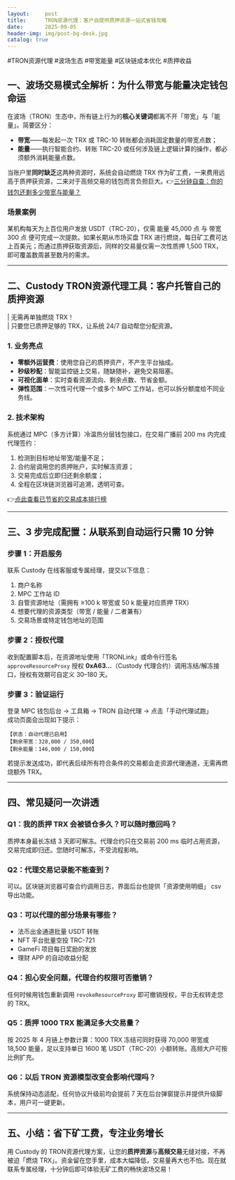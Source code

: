 ```yaml
---
layout:     post
title:      TRON资源代理：客户自提供质押资源一站式省钱攻略
date:       2025-09-05
header-img: img/post-bg-desk.jpg
catalog: true
---
```


#TRON资源代理 #波场生态 #带宽能量 #区块链成本优化 #质押收益

## 一、波场交易模式全解析：为什么带宽与能量决定钱包命运
在波场（TRON）生态中，所有链上行为的**核心关键词**都离不开「带宽」与「能量」。简要区分：

- **带宽**——每发起一次 TRX 或 TRC-10 转账都会消耗固定数量的带宽点数；  
- **能量**——执行智能合约、转账 TRC-20 或任何涉及链上逻辑计算的操作，都必须额外消耗能量点数。

当账户里**同时缺乏**这两种资源时，系统会自动燃烧 TRX 作为矿工费，一来费用远高于质押获资源，二来对于高频交易的钱包而言负担巨大。👉[三分钟自查：你的钱包还剩多少带宽与能量？](https://okxdog.com/)

### 场景案例
某机构每天为上百位用户发放 USDT（TRC-20），仅需 能量 45,000 点 与 带宽 300 点 便可完成一次提款。如果长期从市场买盘 TRX 进行燃烧，每日矿工费可达上百美元；而通过质押获取资源后，同样的交易量仅需一次性质押 1,500 TRX，即可覆盖数周甚至数月的需求。

---

## 二、Custody TRON资源代理工具：客户托管自己的质押资源
| 无需再单独燃烧 TRX！  
| 只要您已质押足够的 TRX，让系统 24/7 自动帮您分配资源。

### 1. 业务亮点
- **零额外运营费**：使用您自己的质押资产，不产生平台抽成。  
- **秒级秒配**：智能监控链上交易，随缺随补，避免交易阻塞。  
- **可视化面单**：实时查看资源流向、剩余点数、节省金额。  
- **弹性范围**：一次性可代理一个或多个 MPC 工作站，也可以拆分额度给不同业务线。

### 2. 技术架构
系统通过 MPC（多方计算）冷温热分层钱包接口，在交易广播前 200 ms 内完成代理签约：  
1. 检测到目标地址带宽/能量不足；  
2. 合约层调用您的质押账户，实时解冻资源；  
3. 交易完成后立即归还剩余额度；  
4. 全程在区块链浏览器可追溯，透明可查。

👉[点此查看已节省的交易成本排行榜](https://okxdog.com/)

---

## 三、3 步完成配置：从联系到自动运行只需 10 分钟
### 步骤 1：开启服务  
联系 Custody 在线客服或专属经理，提交以下信息：
1. 商户名称  
2. MPC 工作站 ID  
3. 自管资源地址（需拥有 ≥100 k 带宽或 50 k 能量对应质押 TRX）  
4. 想要代理的资源类型（带宽 / 能量 / 二者兼有）  
5. 交易场景或特定钱包地址的范围

### 步骤 2：授权代理  
收到配置脚本后，在资源地址使用「TRONLink」或命令行签名 `approveResourceProxy` 授权 **0xA63…**（Custody 代理合约）调用冻结/解冻接口，授权有效期可自定义 30–180 天。

### 步骤 3：验证运行  
登录 MPC 钱包后台 → 工具箱 → TRON 自动代理 → 点击「手动代理试跑」  
成功页面会出现如下提示：

```
【状态：自动代理已启用】  
【剩余带宽：328,000 / 350,000】  
【剩余能量：146,000 / 150,000】  
```

若提示发送成功，即代表后续所有符合条件的交易都会走资源代理通道，无需再燃烧额外 TRX。

---

## 四、常见疑问一次讲透

### Q1：我的质押 TRX 会被锁仓多久？可以随时撤回吗？
质押本身最长冻结 3 天即可解冻。代理合约只在交易前 200 ms 临时占用资源，交易完成即归还。您随时可解冻，不受流程影响。

### Q2：代理交易记录能不能查到？
可以。区块链浏览器可查合约调用日志，界面后台也提供「资源使用明细」 csv 导出功能。

### Q3：可以代理的部分场景有哪些？
- 法币出金通道批量 USDT 转账  
- NFT 平台批量空投 TRC-721  
- GameFi 项目每日奖励的发放  
- 理财 APP 的自动收益分配

### Q4：担心安全问题，代理合约权限可否撤销？
任何时候用钱包重新调用 `revokeResourceProxy` 即可撤销授权，平台无权转走您的 TRX。

### Q5：质押 1000 TRX 能满足多大交易量？
按 2025 年 4 月链上参数计算：1000 TRX 冻结可同时获得 70,000 带宽或 18,500 能量，足以支持单日 1600 笔 USDT（TRC-20）小额转账。高频大户可按比例扩充。

### Q6：以后 TRON 资源模型改变会影响代理吗？
系统保持动态适配，任何协议升级前均会提前 7 天在后台弹窗提示并提供升级脚本，用户可一键更新。

---

## 五、小结：省下矿工费，专注业务增长
用 Custody 的 TRON资源代理方案，让您的**质押资源**与**高频交易**无缝对接，不再被迫「燃烧 TRX」。资金留在您手里，成本大幅降低，交易量再大也不怕。现在就联系专属经理，十分钟后即可体验无矿工费的畅快波场交易！